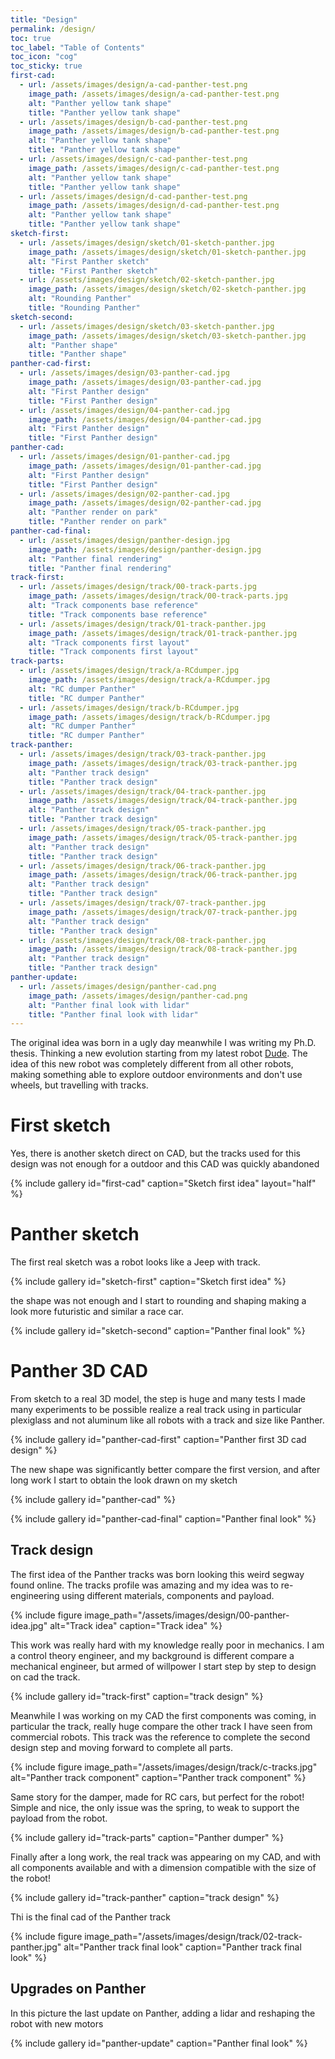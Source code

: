 ```yaml
---
title: "Design"
permalink: /design/
toc: true
toc_label: "Table of Contents"
toc_icon: "cog"
toc_sticky: true
first-cad:
  - url: /assets/images/design/a-cad-panther-test.png
    image_path: /assets/images/design/a-cad-panther-test.png
    alt: "Panther yellow tank shape"
    title: "Panther yellow tank shape"
  - url: /assets/images/design/b-cad-panther-test.png
    image_path: /assets/images/design/b-cad-panther-test.png
    alt: "Panther yellow tank shape"
    title: "Panther yellow tank shape"
  - url: /assets/images/design/c-cad-panther-test.png
    image_path: /assets/images/design/c-cad-panther-test.png
    alt: "Panther yellow tank shape"
    title: "Panther yellow tank shape"
  - url: /assets/images/design/d-cad-panther-test.png
    image_path: /assets/images/design/d-cad-panther-test.png
    alt: "Panther yellow tank shape"
    title: "Panther yellow tank shape"
sketch-first:
  - url: /assets/images/design/sketch/01-sketch-panther.jpg
    image_path: /assets/images/design/sketch/01-sketch-panther.jpg
    alt: "First Panther sketch"
    title: "First Panther sketch"
  - url: /assets/images/design/sketch/02-sketch-panther.jpg
    image_path: /assets/images/design/sketch/02-sketch-panther.jpg
    alt: "Rounding Panther"
    title: "Rounding Panther"
sketch-second:
  - url: /assets/images/design/sketch/03-sketch-panther.jpg
    image_path: /assets/images/design/sketch/03-sketch-panther.jpg
    alt: "Panther shape"
    title: "Panther shape"
panther-cad-first:
  - url: /assets/images/design/03-panther-cad.jpg
    image_path: /assets/images/design/03-panther-cad.jpg
    alt: "First Panther design"
    title: "First Panther design"
  - url: /assets/images/design/04-panther-cad.jpg
    image_path: /assets/images/design/04-panther-cad.jpg
    alt: "First Panther design"
    title: "First Panther design"
panther-cad:
  - url: /assets/images/design/01-panther-cad.jpg
    image_path: /assets/images/design/01-panther-cad.jpg
    alt: "First Panther design"
    title: "First Panther design"
  - url: /assets/images/design/02-panther-cad.jpg
    image_path: /assets/images/design/02-panther-cad.jpg
    alt: "Panther render on park"
    title: "Panther render on park"
panther-cad-final:
  - url: /assets/images/design/panther-design.jpg
    image_path: /assets/images/design/panther-design.jpg
    alt: "Panther final rendering"
    title: "Panther final rendering"
track-first:
  - url: /assets/images/design/track/00-track-parts.jpg
    image_path: /assets/images/design/track/00-track-parts.jpg
    alt: "Track components base reference"
    title: "Track components base reference"
  - url: /assets/images/design/track/01-track-panther.jpg
    image_path: /assets/images/design/track/01-track-panther.jpg
    alt: "Track components first layout"
    title: "Track components first layout"
track-parts:
  - url: /assets/images/design/track/a-RCdumper.jpg
    image_path: /assets/images/design/track/a-RCdumper.jpg
    alt: "RC dumper Panther"
    title: "RC dumper Panther"
  - url: /assets/images/design/track/b-RCdumper.jpg
    image_path: /assets/images/design/track/b-RCdumper.jpg
    alt: "RC dumper Panther"
    title: "RC dumper Panther"
track-panther:
  - url: /assets/images/design/track/03-track-panther.jpg
    image_path: /assets/images/design/track/03-track-panther.jpg
    alt: "Panther track design"
    title: "Panther track design"
  - url: /assets/images/design/track/04-track-panther.jpg
    image_path: /assets/images/design/track/04-track-panther.jpg
    alt: "Panther track design"
    title: "Panther track design"
  - url: /assets/images/design/track/05-track-panther.jpg
    image_path: /assets/images/design/track/05-track-panther.jpg
    alt: "Panther track design"
    title: "Panther track design"
  - url: /assets/images/design/track/06-track-panther.jpg
    image_path: /assets/images/design/track/06-track-panther.jpg
    alt: "Panther track design"
    title: "Panther track design"
  - url: /assets/images/design/track/07-track-panther.jpg
    image_path: /assets/images/design/track/07-track-panther.jpg
    alt: "Panther track design"
    title: "Panther track design"
  - url: /assets/images/design/track/08-track-panther.jpg
    image_path: /assets/images/design/track/08-track-panther.jpg
    alt: "Panther track design"
    title: "Panther track design"
panther-update:
  - url: /assets/images/design/panther-cad.png
    image_path: /assets/images/design/panther-cad.png
    alt: "Panther final look with lidar"
    title: "Panther final look with lidar"
---
```


The original idea was born in a ugly day meanwhile I was writing my Ph.D. thesis. Thinking a new evolution starting from my latest robot [Dude](https://rnext.it/robot/dude/). The idea of this new robot was completely different from all other robots, making something able to explore outdoor environments and don't use wheels, but travelling with tracks.

# First sketch

Yes, there is another sketch direct on CAD, but the tracks used for this design was not enough for a outdoor and this CAD was quickly abandoned

{% include gallery id="first-cad" caption="Sketch first idea" layout="half" %}

# Panther sketch

The first real sketch was a robot looks like a Jeep with track. 

{% include gallery id="sketch-first" caption="Sketch first idea" %}

the shape was not enough and I start to rounding and shaping making a look more futuristic and similar a race car.

{% include gallery id="sketch-second" caption="Panther final look" %}
# Panther 3D CAD

From sketch to a real 3D model, the step is huge and many tests I made many experiments to be possible realize a real track using in particular plexiglass and not aluminum like all robots with a track and size like Panther. 

{% include gallery id="panther-cad-first" caption="Panther first 3D cad design" %}

The new shape was significantly better compare the first version, and after long work I start to obtain the look drawn on my sketch

{% include gallery id="panther-cad" %}

{% include gallery id="panther-cad-final" caption="Panther final look" %}

## Track design

The first idea of the Panther tracks was born looking this weird segway found online. The tracks profile was amazing and my idea was to re-engineering using different materials, components and payload.

{% include figure image_path="/assets/images/design/00-panther-idea.jpg" alt="Track idea" caption="Track idea" %}

This work was really hard with my knowledge really poor in mechanics. I am a control theory engineer, and my background is different compare a mechanical engineer, but armed of willpower I start step by step to design on cad the track.

{% include gallery id="track-first" caption="track design" %}

Meanwhile I was working on my CAD the first components was coming, in particular the track, really huge compare the other track I have seen from commercial robots. This track was the reference to complete the second design step and moving forward to complete all parts.

{% include figure image_path="/assets/images/design/track/c-tracks.jpg" alt="Panther track component" caption="Panther track component" %}

Same story for the damper, made for RC cars, but perfect for the robot! Simple and nice, the only issue was the spring, to weak to support the payload from the robot.

{% include gallery id="track-parts" caption="Panther dumper" %}

Finally after a long work, the real track was appearing on my CAD, and with all components available and with a dimension compatible with the size of the robot!

{% include gallery id="track-panther" caption="track design" %}

Thi is the final cad of the Panther track

{% include figure image_path="/assets/images/design/track/02-track-panther.jpg" alt="Panther track final look" caption="Panther track final look" %}
## Upgrades on Panther

In this picture the last update on Panther, adding a lidar and reshaping the robot with new motors

{% include gallery id="panther-update" caption="Panther final look" %}